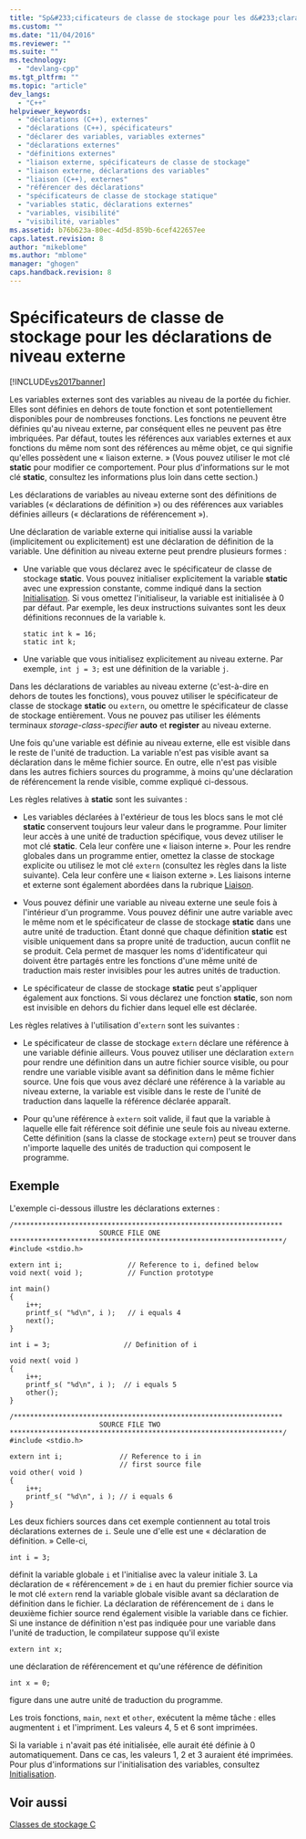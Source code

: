 ```yaml
---
title: "Sp&#233;cificateurs de classe de stockage pour les d&#233;clarations de niveau externe | Microsoft Docs"
ms.custom: ""
ms.date: "11/04/2016"
ms.reviewer: ""
ms.suite: ""
ms.technology: 
  - "devlang-cpp"
ms.tgt_pltfrm: ""
ms.topic: "article"
dev_langs: 
  - "C++"
helpviewer_keywords: 
  - "déclarations (C++), externes"
  - "déclarations (C++), spécificateurs"
  - "déclarer des variables, variables externes"
  - "déclarations externes"
  - "définitions externes"
  - "liaison externe, spécificateurs de classe de stockage"
  - "liaison externe, déclarations des variables"
  - "liaison (C++), externes"
  - "référencer des déclarations"
  - "spécificateurs de classe de stockage statique"
  - "variables static, déclarations externes"
  - "variables, visibilité"
  - "visibilité, variables"
ms.assetid: b76b623a-80ec-4d5d-859b-6cef422657ee
caps.latest.revision: 8
author: "mikeblome"
ms.author: "mblome"
manager: "ghogen"
caps.handback.revision: 8
---
```

# Sp&#233;cificateurs de classe de stockage pour les d&#233;clarations de niveau externe
[!INCLUDE[vs2017banner](../assembler/inline/includes/vs2017banner.md)]

Les variables externes sont des variables au niveau de la portée du fichier.  Elles sont définies en dehors de toute fonction et sont potentiellement disponibles pour de nombreuses fonctions.  Les fonctions ne peuvent être définies qu'au niveau externe, par conséquent elles ne peuvent pas être imbriquées.  Par défaut, toutes les références aux variables externes et aux fonctions du même nom sont des références au même objet, ce qui signifie qu'elles possèdent une « liaison externe. » \(Vous pouvez utiliser le mot clé **static** pour modifier ce comportement.  Pour plus d'informations sur le mot clé **static**, consultez les informations plus loin dans cette section.\)  
  
 Les déclarations de variables au niveau externe sont des définitions de variables \(« déclarations de définition »\) ou des références aux variables définies ailleurs \(« déclarations de référencement »\).  
  
 Une déclaration de variable externe qui initialise aussi la variable \(implicitement ou explicitement\) est une déclaration de définition de la variable.  Une définition au niveau externe peut prendre plusieurs formes :  
  
-   Une variable que vous déclarez avec le spécificateur de classe de stockage **static**.  Vous pouvez initialiser explicitement la variable **static** avec une expression constante, comme indiqué dans la section [Initialisation](../c-language/initialization.md).  Si vous omettez l'initialiseur, la variable est initialisée à 0 par défaut.  Par exemple, les deux instructions suivantes sont les deux définitions reconnues de la variable `k`.  
  
    ```  
    static int k = 16;  
    static int k;  
    ```  
  
-   Une variable que vous initialisez explicitement au niveau externe.  Par exemple, `int j = 3;` est une définition de la variable `j`.  
  
 Dans les déclarations de variables au niveau externe \(c'est\-à\-dire en dehors de toutes les fonctions\), vous pouvez utiliser le spécificateur de classe de stockage **static** ou `extern`, ou omettre le spécificateur de classe de stockage entièrement.  Vous ne pouvez pas utiliser les éléments terminaux *storage\-class\-specifier* **auto** et **register** au niveau externe.  
  
 Une fois qu'une variable est définie au niveau externe, elle est visible dans le reste de l'unité de traduction.  La variable n'est pas visible avant sa déclaration dans le même fichier source.  En outre, elle n'est pas visible dans les autres fichiers sources du programme, à moins qu'une déclaration de référencement la rende visible, comme expliqué ci\-dessous.  
  
 Les règles relatives à **static** sont les suivantes :  
  
-   Les variables déclarées à l'extérieur de tous les blocs sans le mot clé **static** conservent toujours leur valeur dans le programme.  Pour limiter leur accès à une unité de traduction spécifique, vous devez utiliser le mot clé **static**.  Cela leur confère une « liaison interne ». Pour les rendre globales dans un programme entier, omettez la classe de stockage explicite ou utilisez le mot clé `extern` \(consultez les règles dans la liste suivante\).  Cela leur confère une « liaison externe ». Les liaisons interne et externe sont également abordées dans la rubrique [Liaison](../c-language/linkage.md).  
  
-   Vous pouvez définir une variable au niveau externe une seule fois à l'intérieur d'un programme.  Vous pouvez définir une autre variable avec le même nom et le spécificateur de classe de stockage **static** dans une autre unité de traduction.  Étant donné que chaque définition **static** est visible uniquement dans sa propre unité de traduction, aucun conflit ne se produit.  Cela permet de masquer les noms d'identificateur qui doivent être partagés entre les fonctions d'une même unité de traduction mais rester invisibles pour les autres unités de traduction.  
  
-   Le spécificateur de classe de stockage **static** peut s'appliquer également aux fonctions.  Si vous déclarez une fonction **static**, son nom est invisible en dehors du fichier dans lequel elle est déclarée.  
  
 Les règles relatives à l'utilisation d'`extern` sont les suivantes :  
  
-   Le spécificateur de classe de stockage `extern` déclare une référence à une variable définie ailleurs.  Vous pouvez utiliser une déclaration `extern` pour rendre une définition dans un autre fichier source visible, ou pour rendre une variable visible avant sa définition dans le même fichier source.  Une fois que vous avez déclaré une référence à la variable au niveau externe, la variable est visible dans le reste de l'unité de traduction dans laquelle la référence déclarée apparaît.  
  
-   Pour qu'une référence à `extern` soit valide, il faut que la variable à laquelle elle fait référence soit définie une seule fois au niveau externe.  Cette définition \(sans la classe de stockage `extern`\) peut se trouver dans n'importe laquelle des unités de traduction qui composent le programme.  
  
## Exemple  
 L'exemple ci\-dessous illustre les déclarations externes :  
  
```  
/******************************************************************  
                      SOURCE FILE ONE   
*******************************************************************/  
#include <stdio.h>  
  
extern int i;                // Reference to i, defined below   
void next( void );           // Function prototype              
  
int main()  
{  
    i++;  
    printf_s( "%d\n", i );   // i equals 4   
    next();  
}  
  
int i = 3;                  // Definition of i  
  
void next( void )  
{  
    i++;  
    printf_s( "%d\n", i );  // i equals 5  
    other();  
}  
  
/******************************************************************  
                      SOURCE FILE TWO   
*******************************************************************/  
#include <stdio.h>  
  
extern int i;              // Reference to i in   
                           // first source file   
void other( void )  
{  
    i++;  
    printf_s( "%d\n", i ); // i equals 6   
}  
```  
  
 Les deux fichiers sources dans cet exemple contiennent au total trois déclarations externes de `i`.  Seule une d'elle est une « déclaration de définition. » Celle\-ci,  
  
```  
int i = 3;  
```  
  
 définit la variable globale `i` et l'initialise avec la valeur initiale 3.  La déclaration de « référencement » de `i` en haut du premier fichier source via le mot clé `extern` rend la variable globale visible avant sa déclaration de définition dans le fichier.  La déclaration de référencement de `i` dans le deuxième fichier source rend également visible la variable dans ce fichier.  Si une instance de définition n'est pas indiquée pour une variable dans l'unité de traduction, le compilateur suppose qu'il existe  
  
```  
extern int x;  
```  
  
 une déclaration de référencement et qu'une référence de définition  
  
```  
int x = 0;  
```  
  
 figure dans une autre unité de traduction du programme.  
  
 Les trois fonctions, `main`, `next` et `other`, exécutent la même tâche : elles augmentent `i` et l'impriment.  Les valeurs 4, 5 et 6 sont imprimées.  
  
 Si la variable `i` n'avait pas été initialisée, elle aurait été définie à 0 automatiquement.  Dans ce cas, les valeurs 1, 2 et 3 auraient été imprimées.  Pour plus d'informations sur l'initialisation des variables, consultez [Initialisation](../c-language/initialization.md).  
  
## Voir aussi  
 [Classes de stockage C](../c-language/c-storage-classes.md)